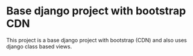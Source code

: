 # Base django project with bootstrap CDN

This project is a base django project with bootstrap (CDN) and
also uses django class based views.
